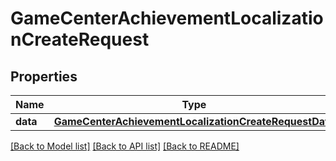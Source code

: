 # GameCenterAchievementLocalizationCreateRequest

## Properties
Name | Type | Description | Notes
------------ | ------------- | ------------- | -------------
**data** | [**GameCenterAchievementLocalizationCreateRequestData**](GameCenterAchievementLocalizationCreateRequestData.md) |  | 

[[Back to Model list]](../README.md#documentation-for-models) [[Back to API list]](../README.md#documentation-for-api-endpoints) [[Back to README]](../README.md)


